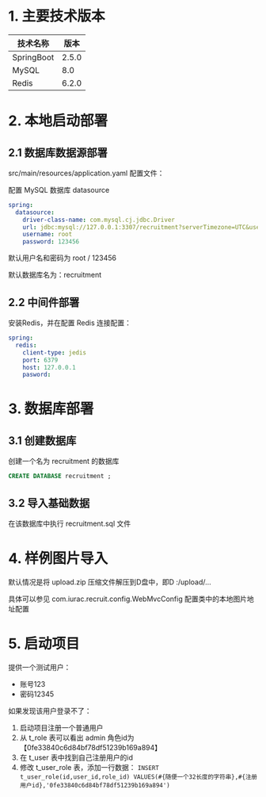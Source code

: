 # 1. 主要技术版本

| 技术名称   | 版本  |
| ---------- | ----- |
| SpringBoot | 2.5.0 |
| MySQL      | 8.0   |
| Redis      | 6.2.0 |



# 2.  本地启动部署

## 2.1 数据库数据源部署

src/main/resources/application.yaml 配置文件：

配置 MySQL 数据库 datasource

```yaml
spring:
  datasource:
    driver-class-name: com.mysql.cj.jdbc.Driver
    url: jdbc:mysql://127.0.0.1:3307/recruitment?serverTimezone=UTC&useUnicode=true&characterEncoding=utf8&autoReconnect=true&allowMultiQueries=true&useSSL=false
    username: root
    password: 123456
```

默认用户名和密码为 root / 123456

默认数据库名为：recruitment

## 2.2 中间件部署

安装Redis，并在配置 Redis 连接配置：

```yaml
spring:
  redis:
    client-type: jedis
    port: 6379
    host: 127.0.0.1
    pasword:
```



# 3. 数据库部署

## 3.1 创建数据库

创建一个名为 recruitment 的数据库

```sql
CREATE DATABASE recruitment ;
```

## 3.2 导入基础数据

在该数据库中执行 recruitment.sql 文件



# 4. 样例图片导入

默认情况是将 upload.zip 压缩文件解压到D盘中，即D :/upload/...

具体可以参见 com.iurac.recruit.config.WebMvcConfig  配置类中的本地图片地址配置


# 5. 启动项目

提供一个测试用户：

+ 账号123
+ 密码12345

如果发现该用户登录不了：
1. 启动项目注册一个普通用户
2. 从 t_role 表可以看出 admin 角色id为【0fe33840c6d84bf78df51239b169a894】
3. 在 t_user 表中找到自己注册用户的id
4. 修改 t_user_role 表，添加一行数据：
`INSERT t_user_role(id,user_id,role_id) VALUES(#{随便一个32长度的字符串},#{注册用户id},'0fe33840c6d84bf78df51239b169a894')`